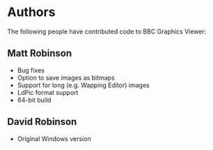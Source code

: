 Authors
=======

The following people have contributed code to BBC Graphics Viewer:

Matt Robinson
-------------

* Bug fixes
* Option to save images as bitmaps
* Support for long (e.g. Wapping Editor) images
* LdPic format support
* 64-bit build

David Robinson
--------------

* Original Windows version
